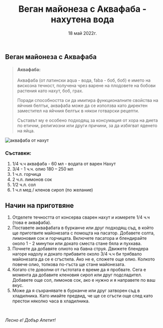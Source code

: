 ﻿---
title: Веган майонеза с Аквафаба - нахутена вода
description: Съставът на майонезата с аквафаба или от нахутена вода е особено подходящ за консумация от хора на диета по етични, религиозни или други причини, които избягват яденето на яйца.
img: https://res.cloudinary.com/mayks/image/upload/v1653568454/blog-mayks/recepies/aquafaba/mayonese-vegan_yu23k1.webp
alt: майонеза с аквафаба
categories:
  - рецепти
tags:
  - аквафаба
  - веган
  - майонеза
  - нахут
date: 18 май 2022г.
status: publish
---
## Веган майонеза с Аквафаба

> #### Аквафаба: 
>Аквафаба (от латински aqua - вода, faba - боб, боб) е името на вискозна течност, получена чрез варене на плодовете на бобови
> растения като нахут, боб, грах.
> 
> Поради способността си да имитира функционалните свойства на яйчния
> белтък, аквафаба може да се използва като директен заместител на
> яйчния белтък в някои готварски рецепти.
> 
> Съставът му е особено подходящ за консумация от хора на диета по
> етични, религиозни или други причини, за да избягват яденето на яйца.


![аквафаба от нахут](https://res.cloudinary.com/mayks/image/upload/v1653568454/blog-mayks/recepies/aquafaba/aquafaba_zxavwf.webp)

### Съставки:

1. 1/4 ч.ч аквафаба - 60 мл - водата от варен Нахут
2. 3/4 - 1 ч.ч. олио 180 – 250 мл
3. 1 ч.л. горчица
4. 2 ч.л. лимонов сок
5. 1/2 ч.л. сол
6. 1 ч.л мед / кленов сироп (по желание)

## Начин на приготвяне

 1. Отделете течността от консерва сварен нахут и измерете 1/4 ч.ч (това е аквафаба).
 2. Поставете аквафабата в бурканче или друг подходящ съд, в който ще приготвите майонезата с помощта на пасатор. Добавете солта, лимоновия сок и горчицата. Включете пасатора и блендирайте около 1 - 2 минутки или докато сместа стане бяла и пухкава.
 3. Почнете да добавяте олиото на бавна струя. Движете блендера нагоре надолу и докато прибавите около 3/4 ч.ч би трябвало майонезата да се е сгъстила. Ако не е, сложете още олио. Колкото повече олио, толкова по-гъста ще стане майонезата.
 4. Когато сте доволни от гъстотата е време да я пробвате. Сега е момента да добавите кленовия сироп или друг подсладител. Добавете още сол, лимонов сок, ако е нужно и я направете по ваш вкус.
 5. Може да я съхранявате в бурканче или друг затворен съд в хладилника. Като имайте предвид, че ще се сгъсти още след като престои няколко часа в хладилника.  

<br>
   
  *Лесно е! Добър Апетит!*



